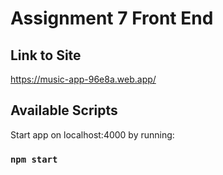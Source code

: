 # Assignment 7 Front End

## Link to Site
https://music-app-96e8a.web.app/

## Available Scripts

Start app on localhost:4000 by running:

### `npm start`



